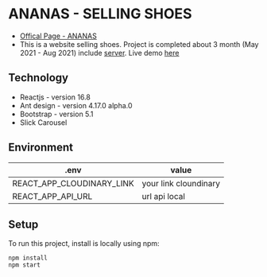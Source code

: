 # ANANAS - SELLING SHOES
- [Offical Page - ANANAS](https://ananas.vn/)
- This is a website selling shoes. Project is completed about 3 month (May 2021 - Aug 2021) include [server](https://github.com/nguyenhieunghia2001/Ananas-server). Live demo [here](https://ananas-v2.vercel.app/)

## Technology
* Reactjs - version 16.8
* Ant design - version 4.17.0 alpha.0
* Bootstrap - version 5.1
* Slick Carousel

## Environment
| .env | value |
| --- | --- |
| REACT_APP_CLOUDINARY_LINK | your link cloundinary |
| REACT_APP_API_URL | url api local |

## Setup
To run this project, install is locally using npm:

```
npm install
npm start
```


 

